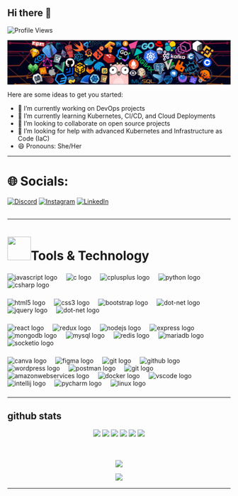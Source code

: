 ## Hi there 👋

<!-- Profile Views -->
<p align="left">
  <img src="https://komarev.com/ghpvc/?username=Namrathaaaaaa&label=Profile%20views&color=0e75b6&style=flat" alt="Profile Views" /> 
</p>

<!-- Added Profile Banner -->
<img align="center" src="/header_F.png" alt="Profile Image Header" /><br>


Here are some ideas to get you started:

- 🔭 I’m currently working on DevOps projects
- 🌱 I’m currently learning Kubernetes, CI/CD, and Cloud Deployments
- 👯 I’m looking to collaborate on open source projects
- 🤔 I’m looking for help with advanced Kubernetes and Infrastructure as Code (IaC)
- 😄 Pronouns: She/Her


<hr>

# 🌐 Socials: 
[![Discord](https://img.shields.io/badge/Discord-%237289DA.svg?logo=discord&logoColor=white)](https://discord.gg/Namratha#namratha_3) [![Instagram](https://img.shields.io/badge/Instagram-%23E4405F.svg?logo=Instagram&logoColor=white)](https://instagram.com/namratharaju_343) [![LinkedIn](https://img.shields.io/badge/LinkedIn-%230077B5.svg?logo=linkedin&logoColor=white)](https://www.linkedin.com/in/namratha343/) 
<br><br>
<hr>

<h1><img src="https://media.tenor.com/Pnb_hVWq2sgAAAAj/on-process-dig.gif" width="53" height="53"/>Tools & Technology</h1>

<div align="left">
</div>

###

<div align="left">
  <img src="https://cdn.jsdelivr.net/gh/devicons/devicon/icons/javascript/javascript-original.svg" height="40" alt="javascript logo"  />
  <img width="12" />
  <img src="https://cdn.jsdelivr.net/gh/devicons/devicon/icons/c/c-original.svg" height="40" alt="c logo"  />
  <img width="12" />
  <img src="https://cdn.jsdelivr.net/gh/devicons/devicon/icons/cplusplus/cplusplus-original.svg" height="40" alt="cplusplus logo"  />
  <img width="12" />
  <img src="https://cdn.jsdelivr.net/gh/devicons/devicon/icons/python/python-original.svg" height="40" alt="python logo"  />
  <img width="12" />
  <img src="https://cdn.jsdelivr.net/gh/devicons/devicon/icons/go/go-original.svg" height="40" alt="csharp logo"  />
</div>

###

<div align="left">
  <img src="https://cdn.jsdelivr.net/gh/devicons/devicon/icons/html5/html5-original.svg" height="40" alt="html5 logo"  />
  <img width="12" />
  <img src="https://cdn.jsdelivr.net/gh/devicons/devicon/icons/css3/css3-original.svg" height="40" alt="css3 logo"  />
  <img width="12" />
  <img src="https://cdn.jsdelivr.net/gh/devicons/devicon/icons/bootstrap/bootstrap-original.svg" height="40" alt="bootstrap logo"  />
  <img width="12" />
  <img src="https://cdn.jsdelivr.net/gh/devicons/devicon/icons/tailwindcss/tailwindcss-original.svg" height="40" alt="dot-net logo"  />
  <img width="12" />
  <img src="https://cdn.jsdelivr.net/gh/devicons/devicon/icons/jquery/jquery-original.svg" height="40" alt="jquery logo"  />
  <img width="12" />
  <img src="https://cdn.jsdelivr.net/gh/devicons/devicon/icons/dot-net/dot-net-original.svg" height="40" alt="dot-net logo"  />
</div>

###

<div align="left">
  <img src="https://cdn.jsdelivr.net/gh/devicons/devicon/icons/react/react-original.svg" height="40" alt="react logo"  />
  <img width="12" />
  <img src="https://cdn.jsdelivr.net/gh/devicons/devicon/icons/redux/redux-original.svg" height="40" alt="redux logo"  />
  <img width="12" />
  <img src="https://cdn.jsdelivr.net/gh/devicons/devicon/icons/nodejs/nodejs-original.svg" height="40" alt="nodejs logo"  />
  <img width="12" />
  <img src="https://cdn.jsdelivr.net/gh/devicons/devicon/icons/express/express-original.svg" height="40" alt="express logo"  />
  <img width="12" />
  <img src="https://cdn.jsdelivr.net/gh/devicons/devicon/icons/mongodb/mongodb-original.svg" height="40" alt="mongodb logo"  />
  <img width="12" />
  <img src="https://cdn.jsdelivr.net/gh/devicons/devicon/icons/mysql/mysql-original.svg" height="40" alt="mysql logo"  />
  <img width="12" />
  <img src="https://cdn.jsdelivr.net/gh/devicons/devicon/icons/redis/redis-original.svg" height="40" alt="redis logo"  />
  <img width="12" />
  <img src="https://cdn.jsdelivr.net/gh/devicons/devicon/icons/mariadb/mariadb-original.svg" height="40" alt="mariadb logo"  />
  <img width="12" />
  <img src="https://cdn.jsdelivr.net/gh/devicons/devicon/icons/socketio/socketio-original.svg" height="40" alt="socketio logo"  />
  <img width="12" />
  
</div>

###

<div align="left">
  <img src="https://cdn.jsdelivr.net/gh/devicons/devicon/icons/canva/canva-original.svg" height="40" alt="canva logo"  />
  <img width="12" />
  <img src="https://cdn.jsdelivr.net/gh/devicons/devicon/icons/figma/figma-original.svg" height="40" alt="figma logo"  />
  <img width="12" />
  <img src="https://cdn.jsdelivr.net/gh/devicons/devicon/icons/git/git-original.svg" height="40" alt="git logo"  />
  <img width="12" />
  <img src="https://skillicons.dev/icons?i=github" height="40" alt="github logo"  />
  <img width="12" />
  <img src="https://cdn.jsdelivr.net/gh/devicons/devicon/icons/wordpress/wordpress-original.svg" height="40" alt="wordpress logo"  />
  <img width="12" />
  <img src="https://cdn.jsdelivr.net/gh/devicons/devicon/icons/postman/postman-original.svg" height="40" alt="postman logo"  />
  <img width="12" />
  <img src="https://cdn.jsdelivr.net/gh/devicons/devicon/icons/git/git-original.svg" height="40" alt="git logo"  />
  <img width="12" />
  <img src="https://skillicons.dev/icons?i=aws" height="40" alt="amazonwebservices logo"  />
  <img width="12" />
  <img src="https://cdn.jsdelivr.net/gh/devicons/devicon/icons/docker/docker-original.svg" height="40" alt="docker logo"  />
  <img width="12" />
  <img src="https://cdn.jsdelivr.net/gh/devicons/devicon/icons/vscode/vscode-original.svg" height="40" alt="vscode logo"  />
  <img width="12" />
  <img src="https://cdn.jsdelivr.net/gh/devicons/devicon/icons/intellij/intellij-original.svg" height="40" alt="intellij logo"  />
  <img width="12" />
  <img src="https://cdn.jsdelivr.net/gh/devicons/devicon/icons/pycharm/pycharm-original.svg" height="40" alt="pycharm logo"  />
  <img width="12" />
  <img src="https://cdn.simpleicons.org/linux/FCC624" height="40" alt="linux logo"  />
</div>

###


<hr>

## github stats


<div align="center">

<img height="158em" src="https://github-profile-summary-cards.vercel.app/api/cards/profile-details?username=Namrathaaaaaa&theme=radical">
<img height="158em" src="https://github-profile-summary-cards.vercel.app/api/cards/stats?username=Namrathaaaaaa&theme=radical">
<img height="160em" src="https://github-profile-summary-cards.vercel.app/api/cards/repos-per-language?username=Namrathaaaaaa&theme=radical">
<img height="160em" src="https://github-profile-summary-cards.vercel.app/api/cards/most-commit-language?username=Namrathaaaaaa&theme=radical">
<img height="160em" src="https://github-profile-summary-cards.vercel.app/api/cards/productive-time?username=Namrathaaaaaa&theme=radical&utcOffset=8">
<img height="169em" src="https://github-readme-stats.vercel.app/api?username=Namrathaaaaaa&theme=radical&hide_border=false&include_all_commits=false&count_private=false">

<br/>
<br/>
<br/>


<p align="center">
   <a>
     <p><img align="center" src="https://github-readme-streak-stats.herokuapp.com/?user=Namrathaaaaaa&theme=radical" /></p>
   </a>
</p>

<div align="center">
  <img src="https://github-readme-activity-graph.vercel.app/graph?username=Namrathaaaaaa&theme=synthwave-84&true&hide_border=true" />
</div>

<hr>


